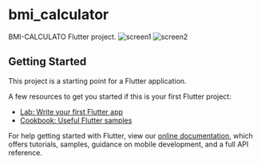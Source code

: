 # bmi_calculator

BMI-CALCULATO Flutter project.
![screen1](https://user-images.githubusercontent.com/101963786/167365761-3e6a60fc-c74e-4dac-9cfc-f252ec57dc78.jpg)
![screen2](https://user-images.githubusercontent.com/101963786/167365771-2a623362-44a7-4ad5-9b4e-89f5f8d430ef.jpg)

## Getting Started

This project is a starting point for a Flutter application.

A few resources to get you started if this is your first Flutter project:

- [Lab: Write your first Flutter app](https://flutter.dev/docs/get-started/codelab)
- [Cookbook: Useful Flutter samples](https://flutter.dev/docs/cookbook)

For help getting started with Flutter, view our
[online documentation](https://flutter.dev/docs), which offers tutorials,
samples, guidance on mobile development, and a full API reference.
